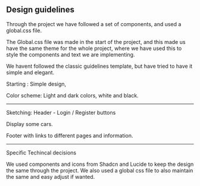 ## Design guidelines

Through the project we have followed a set of components, and used a global.css file.

The Global.css file was made in the start of the project, and this made us have the same theme for the whole project, where we have used this to style the components and text we are implementing. 

We havent followed the classic guidelines template, but have tried to have it simple and elegant. 


Starting : 
Simple design,

Color scheme: Light and dark colors, white and black. 

---

Sketching:
Header - Login / Register buttons

Display some cars.

Footer with links to different pages and information. 

---

Specific Techincal decisions

We used components and icons from Shadcn and Lucide to keep the design the same through the project. We also used a global css file to also maintain the same and easy adjust if wanted. 



